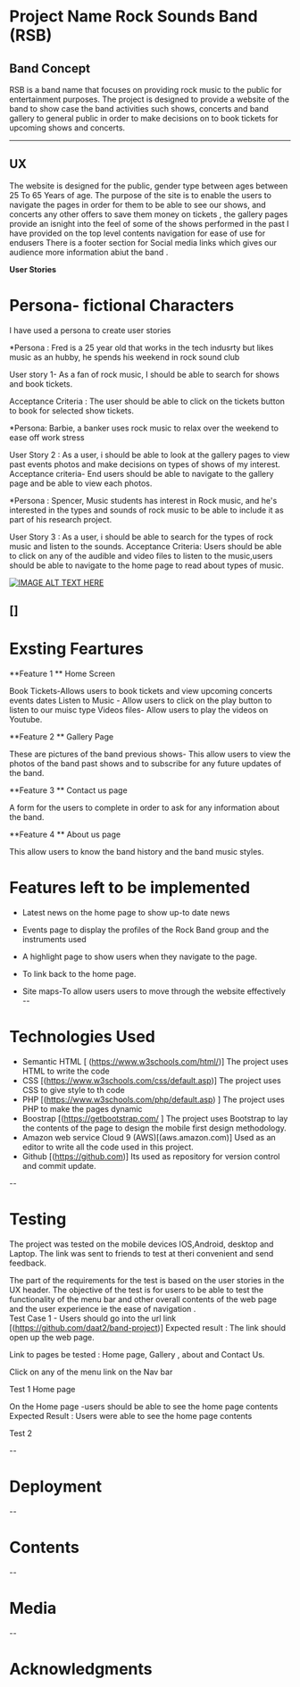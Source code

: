 # Project Name  Rock Sounds Band (RSB)

## Band Concept
RSB is a band name that focuses on providing rock music to the public for entertainment purposes.
The project is designed to provide a website of the band to show case the band activities such shows, concerts and band gallery to general public in order to make decisions on to book tickets for upcoming shows and concerts. 

---

## **UX**
 
The website is designed for the public, gender type between ages between 25 To 65 Years of age.
The purpose of the site is to enable the users to navigate the pages in order for them to be able to see  our shows, and concerts any other offers to save them money on tickets , the gallery pages provide an isnight into the feel of some of the shows performed in the past
I have provided on the top level contents navigation for ease of use for endusers 
There is a footer section for Social media links which gives our audience more information abiut the band .


**User Stories**

# Persona-  fictional Characters

I have used a persona to create user stories 

*Persona : Fred is a 25 year old that works in the tech indusrty but likes music as an hubby, he spends his weekend in rock sound club

User story 1-  As a fan of rock music, I should be able to search for shows and book tickets. 

Acceptance Criteria : The user should be able to click on the tickets button to book for selected show tickets.

*Persona:  Barbie, a banker uses rock music to relax over the weekend to ease off work stress

User Story 2 : As  a user, i should be able to look at the gallery pages to view past events photos and make decisions on types of shows of my interest. 
Acceptance criteria- End users should be able to navigate to the gallery page and be able to view each photos.

*Persona : Spencer, Music students has interest in Rock music, and he's interested in the types and sounds of rock music to be able to include it as part of his research project.   

User Story 3 : As a user, i should be able to search for the types of rock music and listen to the sounds.
Acceptance Criteria: Users should be able to click on any of the audible and video files to listen to the music,users should be able to navigate to the home page to read about types of music.

[![IMAGE ALT TEXT HERE](http://)](http://www.youtube.com/)

## []

# Exsting Feartures
**Feature 1 **  Home Screen 

Book Tickets-Allows users to book tickets and view upcoming concerts events dates 
Listen to Music - Allow users to click on the play button to listen to our muisc type
Videos files-  Allow users to play the videos on Youtube.

**Feature 2 **  Gallery Page 

These are pictures of the band previous shows- This allow users to view the photos of the band past shows and to subscribe for any future updates of the band.


**Feature 3 **    Contact us page 

A form for the users to complete in order to ask for any information about the band.

**Feature 4 **  About us page 

This allow users to know the band history and the band music styles.

# Features left to be implemented
+  Latest news on the home page to show up-to date news 

+ Events page to display the profiles of the  Rock Band group and the instruments used 

+ A highlight page to show users when they navigate to the page.

+ To link back to the home page.

+ Site maps-To allow users users to move through the website effectively 
--

# Technologies Used

+ Semantic HTML [ (https://www.w3schools.com/html/)] The project uses HTML to write the code 
+ CSS [(https://www.w3schools.com/css/default.asp)] The project uses CSS to give style to th code 
+ PHP [(https://www.w3schools.com/php/default.asp)   ]  The project uses PHP to  make the pages dynamic 
+ Boostrap [(https://getbootstrap.com/ ]   The project uses Bootstrap to lay the contents of the page to design the mobile first design methodology.
+ Amazon web service Cloud 9 (AWS)[(aws.amazon.com)]  Used as an editor to write all the code used in this project. 
+ Github [(https://github.com)]  Its used as repository for version control and commit update.

--
# Testing

The project was tested on the mobile devices IOS,Android, desktop  and Laptop.
The link was sent to friends to test at theri convenient and send feedback.

The part of the requirements for the test is based on the user stories in the UX header.
The objective of the test is for users to be able to test the functionality of the menu bar and other overall contents of the web page and the user experience ie the ease of navigation .\
Test Case 1 - Users should go into the url link [(https://github.com/daat2/band-project)]
Expected result  : The link should open up the web page. 

Link to pages be tested : Home page,  Gallery , about and Contact Us.


Click on any of the menu link on the Nav bar 


Test 1 Home page 


On the Home page -users should be able to see the home page contents 
Expected Result : Users were able to see the home page contents 

Test 2 



--
# Deployment
--
# Contents
--
# Media
--
# Acknowledgments





